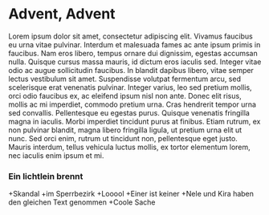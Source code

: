 # Advent, Advent 



Lorem ipsum dolor sit amet, consectetur adipiscing elit. Vivamus faucibus eu urna vitae pulvinar. Interdum et malesuada fames ac ante ipsum primis in faucibus. Nam eros libero, tempus ornare dui dignissim, egestas accumsan nulla. Quisque cursus massa mauris, id dictum eros iaculis sed. Integer vitae odio ac augue sollicitudin faucibus. In blandit dapibus libero, vitae semper lectus vestibulum sit amet. Suspendisse volutpat fermentum arcu, sed scelerisque erat venenatis pulvinar. Integer varius, leo sed pretium mollis, orci odio faucibus ex, ac eleifend ipsum nisl non ante. Donec elit risus, mollis ac mi imperdiet, commodo pretium urna. Cras hendrerit tempor urna sed convallis. Pellentesque eu egestas purus. Quisque venenatis fringilla magna in iaculis. Morbi imperdiet tincidunt purus at finibus. Etiam rutrum, ex non pulvinar blandit, magna libero fringilla ligula, ut pretium urna elit ut nunc. Sed orci enim, rutrum ut tincidunt non, pellentesque eget justo. Mauris interdum, tellus vehicula luctus mollis, ex tortor elementum lorem, nec iaculis enim ipsum et mi.

### Ein lichtlein brennt

+Skandal
+im Sperrbezirk
+Looool
+Einer ist keiner 
+Nele und Kira haben den gleichen Text genommen
+Coole Sache
